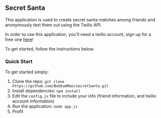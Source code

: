 ## Secret Santa

This application is used to create secret santa matches among friends and anonymously text them out using the Twilio API.

In order to use this application, you'll need a twilio account, sign up for a free one [here](https://www.twilio.com/try-twilio)!

To get started, follow the instructions below.

### Quick Start

To get started simply:
 1. Clone the repo: ```git clone https://github.com/BobbumMan/secretSanta.git```
 2. Install dependencies: ```npm install```
 3. Edit the ```config.js``` file to include your info (friend information, and twilio account information)
 4. Run the application: ```node app.js```
 5. Profit
